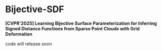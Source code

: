 # Bijective-SDF
****[CVPR'2025] Learning Bijective Surface Parameterization for Inferring Signed Distance Functions from Sparse Point Clouds with Grid Deformation****

code will release soon
